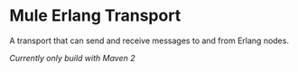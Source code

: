 Mule Erlang Transport
=====================

A transport that can send and receive messages to and from Erlang nodes.

*Currently only build with Maven 2*
